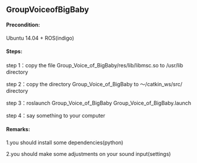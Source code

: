 ## GroupVoiceofBigBaby

#### Precondition:

Ubuntu 14.04 + ROS(indigo)


#### Steps:

step 1：copy the file Group_Voice_of_BigBaby/res/lib/libmsc.so to /usr/lib directory

step 2：copy the directory Group_Voice_of_BigBaby to ～/catkin_ws/src/ directory

step 3：roslaunch Group_Voice_of_BigBaby Group_Voice_of_BigBaby.launch

step 4：say something to your computer


#### Remarks:

1.you should install some dependencies(python)

2.you should make some adjustments on your sound input(settings)
